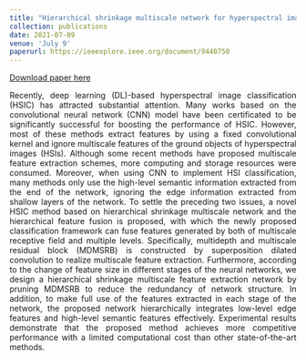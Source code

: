 ```yaml
---
title: "Hierarchical shrinkage multiscale network for hyperspectral image classification with hierarchical feature fusion"
collection: publications
date: 2021-07-09
venue: 'July 9'
paperurl: https://ieeexplore.ieee.org/document/9440750
---
```

[Download paper here](http://academicpages.github.io/files/paper3.pdf)

<div style="text-align: justify;">
Recently, deep learning (DL)-based hyperspectral image classification (HSIC) has attracted substantial attention. Many works based on the convolutional neural network (CNN) model have been certificated to be significantly successful for boosting the performance of HSIC. However, most of these methods extract features by using a fixed convolutional kernel and ignore multiscale features of the ground objects of hyperspectral images (HSIs). Although some recent methods have proposed multiscale feature extraction schemes, more computing and storage resources were consumed. Moreover, when using CNN to implement HSI classification, many methods only use the high-level semantic information extracted from the end of the network, ignoring the edge information extracted from shallow layers of the network. To settle the preceding two issues, a novel HSIC method based on hierarchical shrinkage multiscale network and the hierarchical feature fusion is proposed, with which the newly proposed classification framework can fuse features generated by both of multiscale receptive field and multiple levels. Specifically, multidepth and multiscale residual block (MDMSRB) is constructed by superposition dilated convolution to realize multiscale feature extraction. Furthermore, according to the change of feature size in different stages of the neural networks, we design a hierarchical shrinkage multiscale feature extraction network by pruning MDMSRB to reduce the redundancy of network structure. In addition, to make full use of the features extracted in each stage of the network, the proposed network hierarchically integrates low-level edge features and high-level semantic features effectively. Experimental results demonstrate that the proposed method achieves more competitive performance with a limited computational cost than other state-of-the-art methods.
</div>



